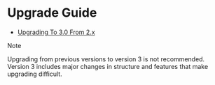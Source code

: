 # Upgrade Guide

- [Upgrading To 3.0 From 2.x](#upgrade-12.0)

> [!NOTE]
> Upgrading from previous versions to version 3 is not recommended. Version 3 includes major changes in structure and features that make upgrading difficult.
